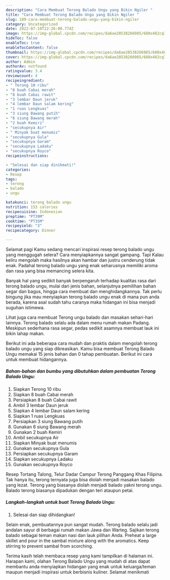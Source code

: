 ```yaml
---
description: "Cara Membuat Terong Balado Ungu yang Bikin Ngiler "
title: "Cara Membuat Terong Balado Ungu yang Bikin Ngiler "
slug: 189-cara-membuat-terong-balado-ungu-yang-bikin-ngiler
category: Uncategorized
date: 2022-07-10T22:26:00.774Z
image: https://img-global.cpcdn.com/recipes/da6ae28538266985/680x482cq70/terong-balado-ungu-foto-resep-utama.jpg
hideToc: false
enableToc: true
enableTocContent: false
thumbnail: https://img-global.cpcdn.com/recipes/da6ae28538266985/680x482cq70/terong-balado-ungu-foto-resep-utama.jpg
cover: https://img-global.cpcdn.com/recipes/da6ae28538266985/680x482cq70/terong-balado-ungu-foto-resep-utama.jpg
author: Admin
authorAv: notfound
ratingvalue: 3.4
reviewcount: 4
recipeingredient:
- " Terong 10 ribu"
- "8 buah Cabai merah"
- "8 buah Cabai rawit"
- "3 lembar Daun jeruk"
- "4 lembar Daun salam kering"
- "1 ruas Lengkuas"
- "3 siung Bawang putih"
- "6 siung Bawang merah"
- "2 buah Kemiri"
- "secukupnya Air"
- " Minyak buat menumis"
- "secukupnya Gula"
- "secukupnya Garam"
- "secukupnya Ladaku"
- "secukupnya Royco"
recipeinstructions:

- "Selesai dan siap dinikmati!"
categories:
- Resep
tags:
- terong
- balado
- ungu

katakunci: terong balado ungu 
nutrition: 153 calories
recipecuisine: Indonesian
preptime: "PT39M"
cooktime: "PT35M"
recipeyield: "3"
recipecategory: Dinner

---
```



Selamat pagi Kamu sedang mencari inspirasi resep terong balado ungu yang menggugah selera? Cara menyiapkannya sangat gampang. Tapi Kalau keliru mengolah maka hasilnya akan hambar dan justru cenderung tidak enak. Padahal terong balado ungu yang enak seharusnya memiliki aroma dan rasa yang bisa memancing selera kita.


Banyak hal yang sedikit banyak berpengaruh terhadap kualitas rasa dari terong balado ungu, mulai dari jenis bahan, selanjutnya pemilihan bahan segar dan bagus, hingga cara membuat dan menghidangkannya. Tak perlu bingung jika mau menyiapkan terong balado ungu enak di mana pun anda berada, karena asal sudah tahu caranya maka hidangan ini bisa menjadi suguhan istimewa.

Lihat juga cara membuat Terong ungu balado dan masakan sehari-hari lainnya. Terong balado selalu ada dalam menu rumah makan Padang. Meskipun sederhana rasa segar, pedas sedikit asamnya membuat lauk ini bikin lahap makan.


Berikut ini ada beberapa cara mudah dan praktis dalam mengolah terong balado ungu yang siap dikreasikan. Kamu bisa membuat Terong Balado Ungu memakai 15 jenis bahan dan 0 tahap pembuatan. Berikut ini cara untuk membuat hidangannya.

<!--inarticleads1-->

##### Bahan-bahan dan bumbu yang dibutuhkan dalam pembuatan Terong Balado Ungu:

1. Siapkan  Terong 10 ribu
1. Siapkan 8 buah Cabai merah
1. Persiapkan 8 buah Cabai rawit
1. Ambil 3 lembar Daun jeruk
1. Siapkan 4 lembar Daun salam kering
1. Siapkan 1 ruas Lengkuas
1. Persiapkan 3 siung Bawang putih
1. Gunakan 6 siung Bawang merah
1. Gunakan 2 buah Kemiri
1. Ambil secukupnya Air
1. Siapkan  Minyak buat menumis
1. Gunakan secukupnya Gula
1. Persiapkan secukupnya Garam
1. Siapkan secukupnya Ladaku
1. Gunakan secukupnya Royco


Resep Tortang Talong, Telur Dadar Campur Terong Panggang Khas Filipina. Tak hanya itu, terong ternyata juga bisa diolah menjadi masakan balado yang lezat. Terong yang biasanya diolah menjadi balado yakni terong ungu. Balado terong biasanya dipadukan dengan teri ataupun petai. 

<!--inarticleads2-->

##### Langkah-langkah untuk buat Terong Balado Ungu:


1. Selesai dan siap dihidangkan!

Selain enak, pembuatannya pun sangat mudah. Terong balado selalu jadi andalan sayur di berbagai rumah makan Jawa dan Warteg. Sajikan terong balado sebagai teman makan nasi dan lauk pilihan Anda. Preheat a large skillet and pour in the sambal mixture along with the aromatics. Keep stirring to prevent sambal from scorching. 

Terima kasih telah membaca resep yang kami tampilkan di halaman ini. Harapan kami, olahan Terong Balado Ungu yang mudah di atas dapat membantu anda menyiapkan hidangan yang enak untuk keluarga/teman maupun menjadi inspirasi untuk berbisnis kuliner. Selamat menikmati
